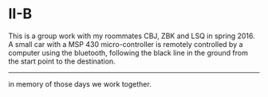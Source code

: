 # II-B

This is a group work with my roommates CBJ, ZBK and LSQ in spring 2016.
A small car with a MSP 430 micro-controller is remotely controlled by a computer using the bluetooth, following the black line in the ground from the start point to the destination.

------
in memory of those days we work together.
